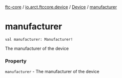 [ftc-core](../../index.md) / [io.arct.ftccore.device](../index.md) / [Device](index.md) / [manufacturer](./manufacturer.md)

# manufacturer

`val manufacturer: Manufacturer!`

The manufacturer of the device

### Property

`manufacturer` - The manufacturer of the device